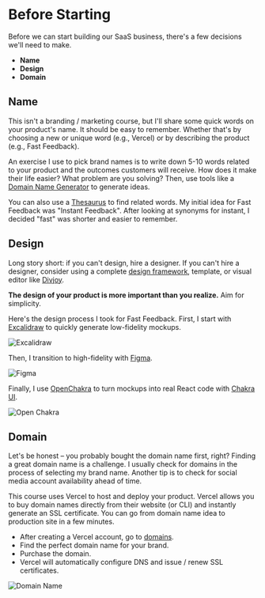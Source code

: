 # Before Starting

Before we can start building our SaaS business, there's a few decisions we'll need to make.

- **Name**
- **Design**
- **Domain**

## Name

This isn't a branding / marketing course, but I'll share some quick words on your product's name. It should be easy to remember. Whether that's by choosing a new or unique word (e.g., Vercel) or by describing the product (e.g., Fast Feedback).

An exercise I use to pick brand names is to write down 5-10 words related to your product and the outcomes customers will receive. How does it make their life easier? What problem are you solving? Then, use tools like a [Domain Name Generator](https://www.shopify.com/tools/domain-name-generator) to generate ideas.

You can also use a [Thesaurus](https://www.thesaurus.com/) to find related words. My initial idea for Fast Feedback was "Instant Feedback". After looking at synonyms for instant, I decided "fast" was shorter and easier to remember.

## Design

Long story short: if you can't design, hire a designer. If you can't hire a designer, consider using a complete [design framework](https://material.io/design), template, or visual editor like [Divjoy](https://divjoy.com/).

**The design of your product is more important than you realize.** Aim for simplicity.

Here's the design process I took for Fast Feedback. First, I start with [Excalidraw](https://excalidraw.com/) to quickly generate low-fidelity mockups.

![Excalidraw](/excalidraw.png)

Then, I transition to high-fidelity with [Figma](https://www.figma.com/).

![Figma](/figma.png)

Finally, I use [OpenChakra](https://openchakra.app/) to turn mockups into real React code with [Chakra UI](https://chakra-ui.com/).

![Open Chakra](/openchakra.png)

## Domain

Let's be honest – you probably bought the domain name first, right? Finding a great domain name is a challenge. I usually check for domains in the process of selecting my brand name. Another tip is to check for social media account availability ahead of time.

This course uses Vercel to host and deploy your product. Vercel allows you to buy domain names directly from their website (or CLI) and instantly generate an SSL certificate. You can go from domain name idea to production site in a few minutes.

- After creating a Vercel account, go to [domains](https://vercel.com/domains).
- Find the perfect domain name for your brand.
- Purchase the domain.
- Vercel will automatically configure DNS and issue / renew SSL certificates.

![Domain Name](/domain-name.png)
